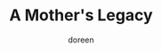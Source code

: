 ---
title: A Mother's Legacy
slug: a-mothers-legacy
excerpt: Being the youngest of thirteen children taught me to cherish every moment with my mother, and her love through my darkest days made my recovery possible.
feature_image:
  alt: Fresh flowers on a farmhouse porch in honor of Mother's Day
  width: 1536
  height: 1024
  url: /images/mothers-day-flowers-on-porch.jpg
html_content: >-
  It is <strong>Mother's Day</strong>, and I can say without hesitation that my proudest title and my greatest joy has been being called "Mom."


  This picture I carry holds more than faces. It holds stories and feelings that have shaped my life. I was the youngest of thirteen children. Yes, thirteen. Nine boys and four girls. My mom had me at forty-four, and I knew from a very young age that my time with her would be short. That awareness made me intentional with every moment I had.


  She was there for me in both the brightest and hardest days. She met my two children. She steadied me through long months of <strong>postpartum depression</strong>. She cared for my little ones while I was in the hospital, again and again. She gave me the gift of time to heal, without fear or guilt. My recovery was possible because of her love, and I will always carry gratitude for that.


  She has been gone nearly twenty-six years now. My daughter, thirty, is a mother herself to two boys. My son, twenty-eight, continues to find his way in the world. Time stands still for no one.


  This day reminds me to say aloud what too often goes unspoken: <strong>love must be expressed, not stored away</strong>. Not only today, but every day.


  To all the mothers, may you be blessed to feel loved and cherished daily. It is the most important work and the most enduring title any of us will ever hold.
published_at: 2025-05-11T19:12:00.000Z
category: family
tags:
  - motherhood
  - family
  - legacy
  - mental-health
author: doreen
---